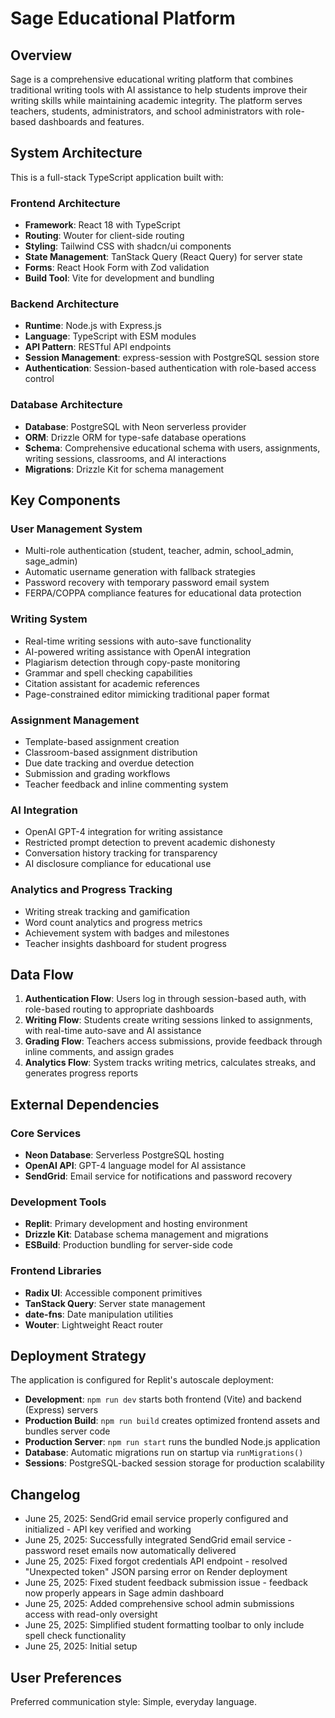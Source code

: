 # Sage Educational Platform

## Overview

Sage is a comprehensive educational writing platform that combines traditional writing tools with AI assistance to help students improve their writing skills while maintaining academic integrity. The platform serves teachers, students, administrators, and school administrators with role-based dashboards and features.

## System Architecture

This is a full-stack TypeScript application built with:

### Frontend Architecture
- **Framework**: React 18 with TypeScript
- **Routing**: Wouter for client-side routing
- **Styling**: Tailwind CSS with shadcn/ui components
- **State Management**: TanStack Query (React Query) for server state
- **Forms**: React Hook Form with Zod validation
- **Build Tool**: Vite for development and bundling

### Backend Architecture
- **Runtime**: Node.js with Express.js
- **Language**: TypeScript with ESM modules
- **API Pattern**: RESTful API endpoints
- **Session Management**: express-session with PostgreSQL session store
- **Authentication**: Session-based authentication with role-based access control

### Database Architecture
- **Database**: PostgreSQL with Neon serverless provider
- **ORM**: Drizzle ORM for type-safe database operations
- **Schema**: Comprehensive educational schema with users, assignments, writing sessions, classrooms, and AI interactions
- **Migrations**: Drizzle Kit for schema management

## Key Components

### User Management System
- Multi-role authentication (student, teacher, admin, school_admin, sage_admin)
- Automatic username generation with fallback strategies
- Password recovery with temporary password email system
- FERPA/COPPA compliance features for educational data protection

### Writing System
- Real-time writing sessions with auto-save functionality
- AI-powered writing assistance with OpenAI integration
- Plagiarism detection through copy-paste monitoring
- Grammar and spell checking capabilities
- Citation assistant for academic references
- Page-constrained editor mimicking traditional paper format

### Assignment Management
- Template-based assignment creation
- Classroom-based assignment distribution
- Due date tracking and overdue detection
- Submission and grading workflows
- Teacher feedback and inline commenting system

### AI Integration
- OpenAI GPT-4 integration for writing assistance
- Restricted prompt detection to prevent academic dishonesty
- Conversation history tracking for transparency
- AI disclosure compliance for educational use

### Analytics and Progress Tracking
- Writing streak tracking and gamification
- Word count analytics and progress metrics
- Achievement system with badges and milestones
- Teacher insights dashboard for student progress

## Data Flow

1. **Authentication Flow**: Users log in through session-based auth, with role-based routing to appropriate dashboards
2. **Writing Flow**: Students create writing sessions linked to assignments, with real-time auto-save and AI assistance
3. **Grading Flow**: Teachers access submissions, provide feedback through inline comments, and assign grades
4. **Analytics Flow**: System tracks writing metrics, calculates streaks, and generates progress reports

## External Dependencies

### Core Services
- **Neon Database**: Serverless PostgreSQL hosting
- **OpenAI API**: GPT-4 language model for AI assistance
- **SendGrid**: Email service for notifications and password recovery

### Development Tools
- **Replit**: Primary development and hosting environment
- **Drizzle Kit**: Database schema management and migrations
- **ESBuild**: Production bundling for server-side code

### Frontend Libraries
- **Radix UI**: Accessible component primitives
- **TanStack Query**: Server state management
- **date-fns**: Date manipulation utilities
- **Wouter**: Lightweight React router

## Deployment Strategy

The application is configured for Replit's autoscale deployment:

- **Development**: `npm run dev` starts both frontend (Vite) and backend (Express) servers
- **Production Build**: `npm run build` creates optimized frontend assets and bundles server code
- **Production Server**: `npm run start` runs the bundled Node.js application
- **Database**: Automatic migrations run on startup via `runMigrations()`
- **Sessions**: PostgreSQL-backed session storage for production scalability

## Changelog

- June 25, 2025: SendGrid email service properly configured and initialized - API key verified and working
- June 25, 2025: Successfully integrated SendGrid email service - password reset emails now automatically delivered
- June 25, 2025: Fixed forgot credentials API endpoint - resolved "Unexpected token" JSON parsing error on Render deployment
- June 25, 2025: Fixed student feedback submission issue - feedback now properly appears in Sage admin dashboard
- June 25, 2025: Added comprehensive school admin submissions access with read-only oversight
- June 25, 2025: Simplified student formatting toolbar to only include spell check functionality
- June 25, 2025: Initial setup

## User Preferences

Preferred communication style: Simple, everyday language.